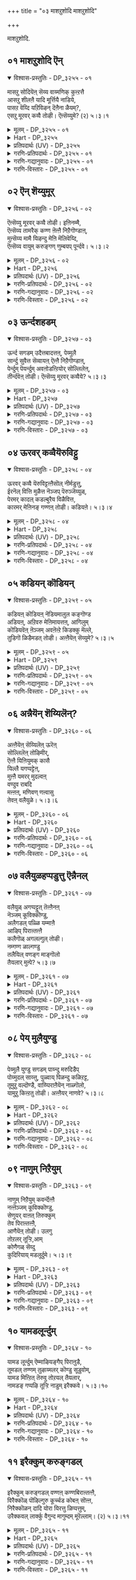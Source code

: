 +++
title = "०३ माशऱुशोदि माशऱुशोदि"

+++

माशऱुशोदि.

## ०१ माशऱुशोदि ऎन्

<details open><summary>विश्वास-प्रस्तुतिः - DP_३२५५ - ०१</summary>

मासऱु सोदियॆऩ् सॆय्य वाय्मणिक् कुऩ्ऱत्तै  
आसऱु शीलऩै यादि मूर्त्तियै नाडिये,  
पासऱ वॆय्दि यऱिविऴन् दॆऩैना ळैयम्?,  
एसऱु मूरवर् कव्वै तोऴी। ऎऩ्सॆय्युमे? (२) ५।३।१
</details>

<details><summary>मूलम् - DP_३२५५ - ०१</summary>

मासऱु सोदियॆऩ् सॆय्य वाय्मणिक् कुऩ्ऱत्तै  
आसऱु शीलऩै यादि मूर्त्तियै नाडिये,  
पासऱ वॆय्दि यऱिविऴन् दॆऩैना ळैयम्?,  
एसऱु मूरवर् कव्वै तोऴी। ऎऩ्सॆय्युमे? (२) ५।३।१
</details>

<details><summary>Hart - DP_३२५५</summary>

She says,  
“O my friend, he is a faultless light, his mouth is red  
and he shines like a beautiful sapphire:  
I love the ancient god with a faultless nature—  
I have lost my mind to him: How long I can suffer like this?  
The village will gossip about my love soon:  
O friend, what can I do?”
</details>

<details><summary>प्रतिपदार्थः (UV) - DP_३२५५</summary>

**मासु अऱु सोदि** = अऴुक्कऱ्ऱ सोदियैयुडैय; **सॆय्य वाय्** = सिवन्द अदरत्तै उडैयवऩुम्; **ऎऩ् मणि** = ऎऩ् माणिक्क; **कुऩ्ऱत्तै** = मलै पोऩ्ऱवऩुम्; **आसु अऱु** = कुऱ्ऱमऱ्ऱ; **शीलऩै** = शीलगुणत्तैयुडैयवऩुम्; **आदि मूर्त्तियै** = मुऴुमुदऱ् कडवुळुमाऩ; **नाडिये** = पॆरुमाऩैत् तेडि अलैन्दु; **पासऱवु ऎय्दि** = मेऩियिऩ् पसुमै निऱम् अऴिन्दु; **अऱिवु इऴन्दु** = अऱिवु इऴन्दु; **ऎऩै नाळैयम्?** = ऎत्तऩै कालम् इरुप्पोम्?; **तोऴी!** = तोऴी!; **एसु अऱुम्** = एसुवदऱ्कॆऩ्ऱे इरुक्कुम्; **ऊरवर्** = ऊरार्; **कव्वै** = पऴिच्चॊल्; **ऎऩ् सॆय्युमे?** = ऎऩ्ऩै ऎऩ्ऩ सॆय्युम्?
</details>

<details><summary>गरणि-प्रतिपदार्थः - DP_३२५५ - ०१</summary>

माशु = कत्तलॆयन्नु\(ऎल्ला बगॆय कल्मषवन्नु\), अऱु = कत्तरिसिहाकुवन्थ, शोदि = तेजस्सिन, ऎन् = नन्न, शॆय्यवाय् = कॆन्दुटिगळ, मणि कुन्ऱत्तै = इन्द्रनीलमणिय \(रत्नद\) बॆट्टदन्थवनन्नु \(बॆट्टवन्नु\), आशु अऱु = कळङ्कविल्लद, शीलनै = शीलवुळ्लववनन्नु, \(परिशुद्दवाद नडतॆयुळ्ळवनन्नु\), आदि मूर्त्तियै = सकलादि स्वरूपियन्नु नाडिये = हुडुकिये, पाशऱवुऎय्दि = व्यथॆगॊण्डु, \(बिळिचिकॊण्डु\), अऱिवु इऴन्दु = अरिवन्नु कळॆदुकॊण्डु, ऎनै = ऎष्टो, नाळैयम् = दिनगळन्नु \(कालवन्नु\) कळॆयुवॆवु. एशु अऱुम् = निन्दॆ माडुववराद, ऊरवर् = ऊरिनवर, कव्वै = दूषणॆयन्नु, तोऴि गॆळती, ऎन्शॆय्युमे = एनु माडुवुदु?
</details>

<details><summary>गरणि-गद्यानुवादः - DP_३२५५ - ०१</summary>

गॆळति, ऎल्ला बगॆय कल्मषवन्नू तॊडॆदु हाकुवन्थ दिव्यतेजस्सिन, कॆन्दुटिगळ, नन्न रत्नद बॆट्टवन्नु, कळङ्कविल्लद शीलवन्तनन्नु, आदिस्वरूपियन्नु \(नानु\) हुडुकुत्तले व्यथॆयिन्द बिळिचिकॊण्डु, अरिवुगॆट्टु निन्दकराद ऊरिनवर दूषणॆय मातन्नु केळुत्ता ऎष्टु काल कळॆयबेकु? एनु माडुवुदु? 
</details>

<details><summary>गरणि-विस्तारः - DP_३२५५ - ०१</summary>

इल्लि आळ्वाररु ’नायकि’यागिद्दारॆ. ई नायकिगॆ तन्न नल्लनन्नु काणबेकॆन्दू, अवनॊडनॆ कलॆतुकॊळ्ळबेकॆन्दू महदाशॆ. अवनिगागि हुडुकुवुदरल्ले कालकळॆयुत्ता कृशवागिद्दाळॆ. अवनिगागि कॊरगिनिन्द अरिवन्नु कॆडिसिकॊण्डिद्दाळॆ. बिळिचिकॊण्डिद्दारॆ. इदर मर्मवन्नु ऊरिन जन अरियरु. अवळिगेनागिदॆ ऎन्दु तिळिदुकॊळ्ळलू अवरु यत्निसरु. इतरनन्नु, अदरल्लू ऎळॆहरॆयद हॆण्णुमक्कळ विषयदल्लि, अवरन्नु हळिदु मातनाडुवुदु अवर \(आ ऊरिन जनद\) स्वभाव. तम्म बायि होदन्तॆ मातनाडुत्त, नायकियन्नु निन्दिसुत्तारॆ. पाप, मॊदले नॊन्दु व्यथॆपडुत्तिरुव नायकिगॆ अवर चुच्चु मातुगळु इन्नष्टु तीक्ष्णवागि, इन्नष्टु दुःखपडिसुत्तवॆ. अवळेनु माडियाळु? हेगॆ तन्न सङ्कटवन्नु कडमॆमाडिकॊळ्ळुवुदु? स्वाभाविकवागि, अवळु तन्न प्रियसखियल्लि अदन्नु तोडिकॊळ्ळुत्ताळॆ. 

नायकि हेळुत्ताळॆ- गॆळति, नानु बहुकालदिन्द अपरिमित तेजस्वरूपियाद, आकर्षक कॆन्दुटिगळ, नन्न रत्नद बॆट्टवन्नु, आदिकारणनन्नु, परिशुद्धवाद शीलवन्तनन्नु हुडुकुत्त हुडुकुत्त, अवनन्नु काणद व्यथॆयिन्द, बिळिचिकॊण्डिद्देनॆ. दूषिसुव स्वभावद ऊरिनवरु माडुव परिहास्यद \(अपहास्यद\) मातुगळन्नु केळुत्ता, हीगॆये ऎष्टु काल कळॆयबेको? एनु माडलि?
</details>

## ०२ ऎन् शॆय्युमूर्

<details open><summary>विश्वास-प्रस्तुतिः - DP_३२५६ - ०२</summary>

ऎऩ्सॆय्यु मूरवर् कव्वै तोऴी। इऩिनम्मै,  
ऎऩ्सॆय्य तामरैक् कण्ण ऩॆऩ्ऩै निऱैगॊण्डाऩ्,  
मुऩ्सॆय्य मामै यिऴन्दु मेऩि मॆलिवॆय्दि,  
ऎऩ्सॆय्य वायुम् करुङ्गण् णुम्बयप् पूर्न्दवे। ५।३।२
</details>

<details><summary>मूलम् - DP_३२५६ - ०२</summary>

ऎऩ्सॆय्यु मूरवर् कव्वै तोऴी। इऩिनम्मै,  
ऎऩ्सॆय्य तामरैक् कण्ण ऩॆऩ्ऩै निऱैगॊण्डाऩ्,  
मुऩ्सॆय्य मामै यिऴन्दु मेऩि मॆलिवॆय्दि,  
ऎऩ्सॆय्य वायुम् करुङ्गण् णुम्बयप् पूर्न्दवे। ५।३।२
</details>

<details><summary>Hart - DP_३२५६</summary>

She says,  
“O friend, what can the gossip of the village do to me?  
I have lost myself to the love of my dear lotus-eyed Kaṇṇan  
and my body has lost its beautiful color, I am weak,  
and my red mouth and dark eyes have become pale:”
</details>

<details><summary>प्रतिपदार्थः (UV) - DP_३२५६</summary>

**सॆय्य तामरै** = सिवन्द तामरै पोऩ्ऱ; **कण्णऩ्** = कण्गळैयुडैय कण्णऩ्; **ऎऩ्ऩै निऱै** = ऎऩ्ऩुडैय अडक्कत्तै; **कॊण्डाऩ्** = कॊळ्ळै कॊण्डाऩ्; **मुऩ् सॆय्य** = मुऩ्बिरुन्द; **मामै इऴन्दु** = मेऩि निऱम् अऴियप्पॆऱ्ऱु; **मेऩि मॆलिवु ऎय्दि** = शरीरमुम् मॆलिन्दु; **ऎऩ् सॆय्य वायुम्** = ऎऩ् सिवन्द अदरमुम्; **करुङ् गण्णुम्** = करुत्त कण्गळुम्; **पयप्पु ऊर्न्दवे** = पसलै निऱम् पडर्न्दऩ; **तोऴी! इऩि नम्मै** = तोऴी! इऩि नम्मै; **ऊरवर् कव्वै** = ऊरारुडैय पऴिच्चॊल्; **ऎऩ् सॆय्युम्?** = ऎऩ्ऩ सॆय्युम्?
</details>

<details><summary>गरणि-प्रतिपदार्थः - DP_३२५६ - ०२</summary>

ऎन् शॆय्युम् = एनु माडुवुदु, ऊरवर् = ऊरिनवर, इअव्वै = हास्य दूषणॆगळु, तोऴी = गॆळति, इनि = इन्नु मेलॆ, नम्मै= नम्म विषयदल्लि, ऎन् = नन्न, शॆय्य = कॆम्पनॆय, तामरै = तावरॆयन्तॆ, कण्णन् = कण्णन्नुळ्ळवनाद नन्न स्वामियु\), ऎन्नै = नन्नन्नु, निऱै= आशापूर्णवागि, कॊण्डान् = स्वाधीनपडिसिकॊण्डिद्दानॆ. मुन् = \(नन्न\) मुञ्चिन शॆय्य = सुन्दरवाद \(कॆम्पाद\)मामै = देहकान्तियु, इऴन्दु = अळिदु होगि, मेनि = देहवु, मॆलिवु ऎय्दि= कृशवागि, ऎन् शॆय्यवायुम् = नन्न कॆन्दुटिगळू, करुकण्णुम् = करियकण्णुगळू, पयप्पु ऊर्न्दवे = हळदियागिवॆ. 
</details>

<details><summary>गरणि-गद्यानुवादः - DP_३२५६ - ०२</summary>

गॆळति, इन्नु मेलॆ नम्म विषयदल्लि ऊरिनवर हास्यदूषणॆगळु एनु माडुवुवु? नन्न कॆन्दावरॆयन्तॆ कण्णुळ्ळ नायकनु नन्नन्नू आशापूर्णवागि स्वाधीनपडिसिकॊण्डिद्दानॆ. नन्न मुञ्चिन सुन्दरवाद कॆम्पनॆय देहकान्ति अळिदुहोगि, देहवु कृशवागि, नन्न चॆन्दुटिगळू करिय कण्णुगळू हळदियागिवॆ. 
</details>

<details><summary>गरणि-विस्तारः - DP_३२५६ - ०२</summary>

ई पाशुरदल्लि नायकियु ऊरवर अपवादद मातुगळिगॆ तानु लक्ष्यकॊडुवुदिल्लवॆन्नुत्ताळॆ. अदक्कॆ कारणवन्नू नायकि स्पष्टपडिसुत्ताळॆ. 

नायकि हेळुत्ताळॆ- गॆळति, इदुवरॆगॆ ऊरवर अपवादवन्नु कुरितु ननगॆ ऒन्दु बगॆय अञ्जिकॆयागित्तु. सुन्दरियू, युवतियू शुद्धळू आद नन्नन्नु कुरितु जन हागॆल्ल हळिदाडबहुदे ऎम्ब कॊरगु नन्न मनस्सिनल्लित्तु. ईगलादरो कॆन्दावरॆय कण्णिन नन्न नायकनु नन्नन्नु आशॆयिन्द परिपूर्णवागि तन्न वशपडिसिकॊण्डिद्दानॆ. नन्न मुञ्चिन देहकान्ति अळियितु. नन्न मैबडवायितु. यावुदन्नु कुरितु ऊरवरु आडिकॊळ्ळुत्तिद्दरॊ आ सौन्दर्यवे नन्न प्रियतमनदागि, अवन पुर्णरक्षणॆयल्लि ईग नानिरुवाग, ननगॆ इन्नार भय? 

भक्तियल्लि इळिय मुळुगि तेलुववरिगॆ यार भयवू इल्ल ऎम्बन्तॆ.
</details>

## ०३ ऊर्न्दशहडम्

<details open><summary>विश्वास-प्रस्तुतिः - DP_३२५७ - ०३</summary>

ऊर्न्द सगडम् उदैत्तबादत्तऩ्, पेय्मुलै  
सार्न्दु सुवैत्त सॆव्वायऩ् ऎऩ्ऩै निऱैगॊण्डाऩ्,  
पेर्न्दुम् पॆयर्न्दुम् अवऩोडऩ्ऱियोर् सॊल्लिलेऩ्,  
तीर्न्दवॆऩ् तोऴी। ऎऩ्सॆय्यु मूरवर् कव्वैये? ५।३।३
</details>

<details><summary>मूलम् - DP_३२५७ - ०३</summary>

ऊर्न्द सगडम् उदैत्तबादत्तऩ्, पेय्मुलै  
सार्न्दु सुवैत्त सॆव्वायऩ् ऎऩ्ऩै निऱैगॊण्डाऩ्,  
पेर्न्दुम् पॆयर्न्दुम् अवऩोडऩ्ऱियोर् सॊल्लिलेऩ्,  
तीर्न्दवॆऩ् तोऴी। ऎऩ्सॆय्यु मूरवर् कव्वैये? ५।३।३
</details>

<details><summary>Hart - DP_३२५७</summary>

She says, “O friend, he kicked Sakatāsuran  
when he came as a cart,  
and he drank the milk of the devil Putana:  
I have lost my chastity to my love for him:  
Wherever I go or wander I talk only of him  
and no other words come from my mouth:  
You are my only dear friend:  
What can the gossip of the village do to me?”
</details>

<details><summary>प्रतिपदार्थः (UV) - DP_३२५७</summary>

**ऊर्न्द सगडम्** = उरुण्डु वन्द सगडत्तै; **उदैत्त** = उदैत्तुप् पॊडियाक्किऩ; **पादत्तऩ्** = तिरुवडिगळैयुडैयवऩुम्; **पेय्मुलै** = पेय् वडिविल् वन्द पूदऩैयिऩ्; **सार्न्दु** = पालै मऩम् पॊरुन्दि; **सुवैत्त** = सुवैत्तवऩुमाऩ; **सॆव् वायऩ्** = सिवन्द अदरत्तैयुडैयवऩ्; **ऎऩ्ऩै निऱै** = ऎऩ्ऩुडैय पॆण्मैयै; **कॊण्डाऩ्** = कॊळ्ळै कॊण्डाऩ्; **तीर्न्द ऎऩ् तोऴी!** = ऎऩ् नऩ्मैयै विरुम्बुम् तोऴिये!; **पेर्न्दुम् पॆयर्न्दुम्** = ऎन्द विदत्तिलुम् नाऩ्; **अवऩोडु अऩ्ऱि** = अवऩ् पेच्चैत् तविर; **ओर् सॊल् इलेऩ्** = वेऱु ऒरु पेच्चु उडैयवळ् अल्ल; **ऊरवर् कव्वैये** = ऊरार् पऴिच्चॊल्; **ऎऩ् सॆय्युम्?** = ऎऩ्ऩै ऎऩ्ऩ सॆय्युम्?
</details>

<details><summary>गरणि-प्रतिपदार्थः - DP_३२५७ - ०३</summary>

ऊर्न्द = नुग्गिबन्द, शहडम् = \(शकटासुरनन्नु\) बण्डियन्नु, उदैत्त = ऒदॆद, पादत्तन् = पादवन्नुळ्ळवनु, पेय् मुलै = राक्षसिय मॊलॆयन्नु, शार्न्दु = आशॆयिन्द = आशॆयिन्द \(तृप्तिकरवागि, बळिसारि\), शुवैत्त = उण्ड, शॆम् वायन् = कॆन्दुटिगळवनु, ऎन्नै = नन्नन्नु, निऱैकॊण्डान् = परिपूर्णवागि स्वाधीनपडिसिकॊण्डिद्दानॆ \(स्वीकरिसिद्दानॆ\), पेर्न्दुम् पॆयर्न्दुम् = हेगादरू माडि \(यावुदादरॊन्दु बगॆयल्लि\), अवनोडु अन्ऱि = अवनॊडनॆ सेरुवुदल्लदॆ, ओर् शॊल् इलेन् = बेरॊन्दु मातन्नु इल्लदवळागिद्देनॆ, तीर्न्द = आप्तळाद \(अनुभववुळ्ळ\), ऎन् तोऴे = नन्न गॆळति, ऎन् शॆय्युम् = एनु माडुवुदु, ऊरवर् = ऊरवर, कव्वैये = अपवादवे आदरू. 
</details>

<details><summary>गरणि-गद्यानुवादः - DP_३२५७ - ०३</summary>

नुग्गिबन्द बण्डियन्नु ऒदॆद पादवन्नुळ्ळवनु, राक्षसिय मॊलॆयन्नु आशॆयिन्द तृप्तिकरवागि उण्ड कॆन्दुटिगळवनु नन्नन्नु परिपूर्णवागि स्वीकरिसिद्दानॆ. यावुदादरॊन्दु बगॆयल्लि अवनॊडनॆ सेरुवुदल्लदॆ बेरॊन्दु मातन्नु इल्लदवळागिद्देनॆ. अनुभववुळ्ळ आप्त गॆळति, ऊरवर अपवादवे आदरू नन्नन्नेनु माडुवुदु? 
</details>

<details><summary>गरणि-विस्तारः - DP_३२५७ - ०३</summary>

इल्लि भगवन्तन अद्भुत सामर्थ्यवन्नु ऎरडु निदर्शनगळिन्द हेळलागुत्तदॆ. 

“ऊर्न्द...........................पादत्तन्” मत्तु “पेय् मुलै.............शॆव्वायन्” – ई ऎरडू भगवन्तन श्रीकृष्णावतारद ऎरडु अद्भुत प्रसङ्गगळु. नन्दगोकुलदल्लि हसुगूसाद कृष्णनु नन्द यशोदॆयरल्लि बॆळॆयुत्ताग नडॆद प्रसङ्गगळिवु. कृष्णनिगॆ इन्नू ऎरडु तिङ्गळु तुम्बिल्ल. आग बन्दळु पूतनि ऎम्ब राक्षसि नन्दगोकुलक्कॆ कंसनिन्द प्रेरितळागि, हुट्टि मक्कळन्नॆल्ला कॊल्लुव उद्देशदिन्द नन्दगोकुलदल्लि अवळु यशोदॆयन्तॆ मारुवेष धरिसिदळु. तायि यशोदॆ इल्लद समयवन्नु हॊञ्चि, मगुवन्नॆत्तिकॊण्डु, अदक्कॆ तन्न विषद हालन्नूडिसिदळु. कृष्णनु आ हालन्ने आदरदिन्द तृप्तियागि कुडिदनु. अदरॊन्दिगॆ पूतनियु प्राणवन्नु हीरिबिट्टनु. 

इदाद कॆलवे दिनगळल्लि शकटासुरनु कंसनिन्द प्रेरितनागि नन्दगोकुलक्कॆ बन्दनु. हसुळॆ कृष्णनु ऒण्टियागि मलगिरुवाग बण्डिय रूपदल्लि अवन मेलॆ नुग्गि कॊल्लुवुदक्कागि बन्दनु. मगुवु तन्नपुट्ट कालुगळन्नु झाडिसि आडुव हागॆये, तन्न मेलॆ नुग्गि बरुव बण्डियन्नु कृष्णनु कालिनिन्द ऒदॆद कूडले, अदु पुडिपुडियायितु. शकट संहारवायितु. 

“पेर्न्दुम् पॆयर्न्दुम्” – ऎम्बुदॊन्दु भाषॆय कट्टुपाडु. ऎरडु पदगळू नाना क्रियिगळन्नु सूचिसुवुवु- मुन्नुग्गि, अलॆदाडि, तिरुगाडि, तलॆकॆळगू माडि, कदलि, निन्तु, आडि, कुणिदाडि इत्यादि क्रियॆगळु. आद्दरिन्द अवॆरडक्कॆ “हेगादरू माडि, याव रीतियल्लादरू” ऎम्ब अर्थवन्नु कॊडलागिदॆ. 

नायकि हेळुत्ताळॆ- अनुभवस्थळाद आप्तगॆळति, सर्वसमर्थनाद भगवन्तने नन्नन्नु आदरदिन्द स्वीकरिसिद्दानॆ. अवने ननगॆ ऒलिदिरुवाग, इन्नु ऊरवरु नन्नन्नु कुरितु एनन्दरेनन्तॆ\! नन्न प्रियतमनाद भगवन्तनन्नु याव रीतियल्लादरू कूडिकॊळ्ळुवुदॊन्दे ननगॆ बेकादद्दु. बेरॆ यावॊन्दु मातू बेड. 

प्रपञ्च कडॆगॆ मनस्सन्नु हरिसुत्ता होदरॆ, भगवन्तनिन्द नावु दूरवादन्तॆये, भगवन्तनल्लि नॆट्टमनस्सिद्दरॆ, प्रपञ्चद गॊडवॆ नमगेकॆ? नम्मन्नु कुरितु अवरु एनेनु आडिकॊण्डरू अदु नमगॆ दूरवे\!
</details>

## ०४ ऊरवर् कव्वैयॆरुविट्टु

<details open><summary>विश्वास-प्रस्तुतिः - DP_३२५८ - ०४</summary>

ऊरवर् कव्वै यॆरुविट्टऩ्ऩैसॊल् नीर्मडुत्तु,  
ईरनॆल् वित्ति मुळैत्त नॆञ्जप् पॆरुञ्जॆय्युळ्,  
पेरमर् कादल् कडल्बुरैय विळैवित्त,  
कारमर् मेऩिनङ् गण्णऩ् तोऴी। कडियऩे। ५।३।४
</details>

<details><summary>मूलम् - DP_३२५८ - ०४</summary>

ऊरवर् कव्वै यॆरुविट्टऩ्ऩैसॊल् नीर्मडुत्तु,  
ईरनॆल् वित्ति मुळैत्त नॆञ्जप् पॆरुञ्जॆय्युळ्,  
पेरमर् कादल् कडल्बुरैय विळैवित्त,  
कारमर् मेऩिनङ् गण्णऩ् तोऴी। कडियऩे। ५।३।४
</details>

<details><summary>Hart - DP_३२५८</summary>

She says, “O friend,  
the village gossip is like food for the plant of my love,  
and mother’s words are like water poured on it to make it thrive:  
The abundant love that our cruel cloud-colored Kaṇṇan  
placed in my heart has grown as large as the sea:”
</details>

<details><summary>प्रतिपदार्थः (UV) - DP_३२५८</summary>

**तोऴी!** = तोऴिये!; **ऊरवर् कव्वै** = ऊरार् पऴिच्चॊल्लैये; **ऎरु इट्टु** = ऎरुवाग इट्टु; **अऩ्ऩै सॊल्** = अऩ्ऩैयिऩ् आदरवैये; **नीर् मडुत्तु** = नीरागप् पाय्च्चि; **ईर नॆल् वित्ति** = आसै ऎऩ्ऩुम् नॆल् विदैत्तु; **मुळैत्त** = मुळैत्त; **नॆञ्ज** = नॆञ्जागिऱ; **पॆरुञ्जॆय्युळ्** = पॆरिय वयलिले; **पेर् अमर्** = पॆरुत्त ऊर् पूसलैयुडैय; **कादल्** = विळैविप्पदाऩ कादलागिऱ पयिरै; **कडल् पुरैय** = कडल् पोल् अबरिमिदमाग; **विळैवित्त** = विळैवित्त; **कार् अमर् मेऩि** = कार्मेग निऱमुडैय; **नम् कण्णऩ्** = नम्मुडैय कण्णऩ्; **कडियऩे?** = कॆट्टवऩ् आगिविट्टाऩा?
</details>

<details><summary>गरणि-प्रतिपदार्थः - DP_३२५८ - ०४</summary>

ऊरवर् = ऊरवर कव्वै = अपवादवॆम्ब, ऎरु इट्टु = गॊब्बरवन्नु\(ऎरुवन्नु\) इट्टु, अन्नै शॊल् = तायिय मातॆम्ब \(हितवचनवॆम्ब\) नीर् = नीरन्नु, पडुत्तु = हायिसि, ईरम् = भक्ति ऎम्ब \(ज्ञानवॆम्ब\) नॆल् = बत्तवन्नु, वित्ति = बित्ति, मुळैत्त = मॊळॆयिसिद, नॆञ्जम् = मनस्सॆम्ब, पॆरुशियुळ् = विस्तारवाद \(दॊड्ड\) गद्दॆय बयलल्लि, पेर् अमर् = बलवागि बेरुबिट्ट, कादल् = प्रेम \(भक्ति\) ऎम्ब पयिरन्नु, कडल् पुरैय = कडलिनन्तॆ \(एकाकारवागि\), विळैवित्त = बॆळॆसिद, कार् अमर् मेनि = कार्मुगिलन्नु होलुव देहकान्तियन्नुळ्ळ, नम् कण्णन् = नम्म अत्याकर्षकनु \(नम्म कण्णनॆम्ब रैतनु\), तोऴी = गॆळति, कडियने = कठिणने? 
</details>

<details><summary>गरणि-गद्यानुवादः - DP_३२५८ - ०४</summary>

ऊरवर अपवादवॆम्ब ऎरुवन्निट्टु, ताय हितवचनवॆम्ब नीरन्नु हरिसि, प्रेम\(ज्ञान\)वॆम्ब \(ऒद्दॆय\) बत्तवन्नु बित्ति, मॆळॆयिसिद मनस्सॆम्ब विस्तारवाद गद्दॆ बयलल्लि बलवागि बेरुबिट्टु, प्रेम \(भक्ति\) ऎम्ब पयिरन्नु कडलिनन्तॆ एकाकारवागि बॆळॆयिसिद कार्मुगिलन्नु होलुव देहकान्तियन्नुळ्ल नम्म अत्याकर्षकनु \(नम्म कण्णनॆम्ब रैतनु\), गॆळति, कठिणने? 
</details>

<details><summary>गरणि-विस्तारः - DP_३२५८ - ०४</summary>

भगवन्तन सौलभ्यादि \(ऎन्दरॆ, सौलभ्य, कारुण्य, मार्दव्य\) गुणगळन्नु इल्लि उदाहरिसलागिदॆ. 

ई विषयवन्नु सॊगसाद रूपकद मूलक विवरिसलागिदॆ. 

गद्दॆयन्नु हदमाडि बत्तवन्नु बॆळॆयुव सेद्यगारनिगू, मनस्सन्नु हदक्कॆ तन्दु ज्ञानभक्तिगळन्नु दृढगॊळिसुव भगवन्तनिगू सेरिद्दु आ सुन्दर रूपक. 

विस्तारवाद गद्दॆय बयलन्नु बेसायगारनु मॊदलु हरिसुत्तानॆ, हदमाडुत्तानॆ. ऒद्दॆ माडिद बत्तवन्नु \(बीजवन्नु\) बरुत्तानॆ. अदु मॊळॆतु, बेरूरि, सॊम्पाद पयिरागि बॆळॆदु निल्लुत्तदॆ. हागॆये, मनुष्यन मनस्सिगॆ ऊरवरापवादवॆम्ब गॊब्बरवन्नु तुम्बिसि, तायिय ऎडॆबिडद हितवचनवॆम्ब नीरन्नु समृद्धियागि हरिसि, मनस्सन्नु हदगॊळिसि, अदरल्लि ’ज्ञान’वॆम्ब बीजवन्नु बित्ति मॊळॆयिसि, अल्लि अदु बेरूरि निल्लुवन्तॆयू सॊम्पागि बॆळॆयुवन्तॆयू माडुववनु भगवन्त. 

नायकि हेळुत्ताळॆ- गॆळति, नन्न प्रियतमनु नन्नल्लि कृपॆमाडिद्दानॆ. नन्न मनस्सन्नु ऎल्ला रीतियल्लू हदगॊळिसि, तन्नन्नु कुरित ज्ञानवु अल्लि अङ्कुरिसुवन्तॆयू, अदु अल्लि बेरुबिट्टु दृढवागि निल्लुवन्तॆयू, पुष्कळवागि बॆळॆयुवन्तॆयू माडिद्दानॆ. अवनल्लि ननगॆ प्रेमवु दृढवागि अविच्छिन्नवागि सॊम्पागि बॆळॆदु निल्लुवन्तॆ माडिद्दानॆ. कार्मुगिलिनन्तॆ अत्याकर्षकवाद देहकान्तियुळ्ळ अवनन्नु कठिणनॆन्नुवॆया? ऎन्दिगू अल्ल. 

नम्म मनस्सु संसारदल्लिये बिद्दु तॊळलतक्कद्दु. अन्थ नम्मन्नु कनिकरिसि, अदन्नु हदगॊळिसि, तन्न बगॆगॆ ज्ञानवन्नु बित्ति, मॊळॆयिसि, अल्लि दृढवागि बॆळॆयुवन्तॆ माडुववने भगवन्त. अवन कृपॆय हॊरतु नमगॆ अवनत्त ज्ञानभक्तिगळिगॆ ऎडॆयिल्लवे इल्ल. ऎन्थ कारुणिकस्वामि\!
</details>

## ०५ कडियन् कॊडियन्

<details open><summary>विश्वास-प्रस्तुतिः - DP_३२५९ - ०५</summary>

कडियऩ् कॊडियऩ् नॆडियमालुल कङ्गॊण्ड  
अडियऩ्, अऱिवरु मेऩिमायत्तऩ्, आगिलुम्  
कॊडियवॆऩ् ऩॆञ्जम् अवऩॆऩ्ऱे किडक्कु मॆल्ले,  
तुडिगॊ ळिडैमडत् तोऴी। अऩ्ऩैयॆऩ् सॆय्युमे? ५।३।५
</details>

<details><summary>मूलम् - DP_३२५९ - ०५</summary>

कडियऩ् कॊडियऩ् नॆडियमालुल कङ्गॊण्ड  
अडियऩ्, अऱिवरु मेऩिमायत्तऩ्, आगिलुम्  
कॊडियवॆऩ् ऩॆञ्जम् अवऩॆऩ्ऱे किडक्कु मॆल्ले,  
तुडिगॊ ळिडैमडत् तोऴी। अऩ्ऩैयॆऩ् सॆय्युमे? ५।३।५
</details>

<details><summary>Hart - DP_३२५९</summary>

She says, “O friend, he is the tall Nedumāl, Māyan,  
who measured the world with his feet:  
Even though he is unkind and cruel and hard to know  
my useless heart thinks only of him: Alas!  
O beautiful friend with a waist as thin as a tuṭi drum,  
what do you think our mother will do  
if she knows about my love?”
</details>

<details><summary>प्रतिपदार्थः (UV) - DP_३२५९</summary>

**कडियऩ्** = कडुमैयैयुडैयवऩ्; **कॊडियऩ्** = कॊडियवऩ्; **नॆडिय माल्** = पॆरिय मेऩ्मैयैयुडैयवऩ्; **उलगम् कॊण्ड** = उलगम् अळन्दु कॊण्ड; **अडियऩ्** = तिरुवडि उडैयवऩ्; **अऱिवु** = नल्लवऩो तीयवऩो ऎऩ्ऱु; **अरु** = अऱिय इयलाद; **मेऩि** = तऩ् तिरुमेऩि अऴगाले; **मायत्तऩ्** = मयक्कक् कूडियवऩ्; **आगिलुम्** = ऎप्पडि इरुन्दालुम्; **कॊडिय ऎऩ् नॆञ्जम्** = कॊडिय ऎऩ् मऩम्; **अवऩ् ऎऩ्ऱे** = अप्पॆरुमाऩे तञ्जमॆऩ्ऱु; **किडक्कुम्** = किडक्किऱदु; **तुडि कॊळ् इडै** = उडुक्कै पोऩ्ऱ इडैयैयुम्; **मडत् तोऴी!** = मडप्पत्तैयुम् उडैय तोऴिये!; **ऎल्ले! अऩ्ऩै** = ऎऩ् ताय्; **ऎऩ् सॆय्युमे?** = ऎऩ्ऩ सॆय्यक्कूडुम्?
</details>

<details><summary>गरणि-प्रतिपदार्थः - DP_३२५९ - ०५</summary>

कडियन् = करुणिसु, कॊडियन् = क्रूरि \(कॆट्टवनु\), नॆडियमाल् = सर्वेश्वरनु, उलहम् कॊण्ड अडियन् = लोकगळन्नु स्वाधीनपडिसिकॊण्डतिरुवडिगळुळ्ळवनु, अऱिवु अरु = तिळिवळिकॆगॆ असाध्यवाद \(ऎटुकद\), मेनि मायत्तन् = सम्मोहगॊळिसुवन्थ रूपवुळ्ळवनु, आहिलुम् = आदाग्यू, कॊडिय = कॆट्ट, ऎन् नॆञ्जम् = नन्न मनस्सु. अवन् ऎन्ऱे = अवनु, अवनु ऎन्तले, किडाक्कूम् = \(अवनल्ले\) नॆलसिदॆ, ऎल्ले = एनाश्चर्य\! \(ऎल ऎला\!\) तुडिकॊळ् = सूक्ष्मवाद \(बलुसण्ण्\), इडै = नडुवन्नुळ्ळ, मडम् = मृदुस्वभावद, तोऴी = गॆळति, अन्नै = तायि, ऎन् शॆय्युमे = एनु माडुत्ताळॆ. 
</details>

<details><summary>गरणि-गद्यानुवादः - DP_३२५९ - ०५</summary>

सर्वेश्वरनु कठिणनु, क्रूरि लोकगळन्नॆल्ला वशपडिसिकॊण्ड तिरुवडिगळुळ्ळवनु, तिळिवळिकॆगॆ अरिदाद सम्मोहगॊळिसुव रूपवुळ्ळवनु. आदरू, नन्न कॆट्ट मनस्सु अवनल्ले दृढवागि नॆलसिदॆयल्ल\! एनाश्चर्य\! ऎलऎला\!\) बलु सण्ण नडुविनवळे, मृदुस्वभावदवळे, गॆळति \(नन्न\) तायि एनु माडुत्ताळॆ? 
</details>

<details><summary>गरणि-विस्तारः - DP_३२५९ - ०५</summary>

एतक्कागि नायकिगॆ भगवन्तनल्लि व्यामोह? ई विषयवन्नु इल्लि सूचिसलागिदॆ.

“कडियन्” – भगवन्तनन्नु ’कठिण’ ऎन्नुवुदेकॆ? निजवागि अवनु कठिणने? अल्ल. तन्न भक्तनन्नु परीक्षिसलु, अवनिगॆ कनिकरविल्लवॆम्बन्तॆ अवनु तोरिकॊण्डरू, अवनु दयामयने. 

“कॊडियन्” – अवननु ’क्रूरि’, ’कॆट्टवनु’, ’निष्करुणि’ ऎन्निसिकॊळ्ळुवष्टु कठिणवागि नडॆदुकॊळ्ळुत्तानॆ. आदरॆ, निजवागि अवन भक्तनल्लि अपार आदरविरुत्तदॆ. 

“उलहम् कॊण्ड अडियन्” – भगवन्तन मेलण ऎरडुगुणगळिगॆ निदर्शनवॆम्बन्तॆ स्वामियु नडॆदुकॊण्डद्दु बलिचक्रवर्तिय बळियल्लि. यागगळिन्दले मूरुलोकगळिगू तानु अधिपतियागुवुदागि बगॆदु, बलिचक्रवर्तियु तॊम्बत्तॊम्भत्तु यागगळन्नु मुगिसिदनु. नूरनॆय यागवन्नु मॊदलु माडिदनु. अदन्नु साङ्गगॊळिसिद कूडले देवेन्द्रनु तन्न पदवियन्नु अवनिगॆ बिट्तुकॊडबेकागित्तु. भगवन्तनु देवेन्द्रनन्नु अवन स्थानदल्लि उळिसिकॊडुवुदक्कागि, अपरिमितसुन्दरनू, कुब्जब्रह्मचारियू आगि वेषधरिसि, बलिय याग शालॆगॆ बन्दनु. तनगॆ मूरुहॆज्जॆयष्टु नॆलबेकॆन्दु याचिसिदनु. बलियिन्द अदन्नु धारॆ ऎरॆसिकॊण्डनु. कूडले, त्रिविक्रमनागि बॆळॆदु, तन्न ऒन्दु हॆज्जॆयन्नु विस्तरिसि, भूमण्डलवन्नॆल्ला आवरिसि, अदन्नु अळॆदुकॊण्डुबिट्टनु. मत्तॊन्दु हॆज्जॆयन्नु विस्तरिसि, मेलण ऎल्ला लोकगळन्नू आवरिसि, अळॆदुकॊण्डनु. ’मूरनॆय हॆज्जॆगॆ नॆलवन्नु तोरिसु’ ऎन्दु गद्दरिसि केळिदनु. बलियु आग नम्रनागि तन्न तलॆ\(नॆत्ति\)यन्नु तोरिसिदनु. भगवन्तनु तन्न मुरनॆय हॆज्जॆयन्नु अवन नॆत्तिय मेलिट्टु, अवनन्नु परिपूर्णवागि अनुग्रहिसिदनु. 

“अऱिवरु मेनिमायत्तन्” – भगवन्तनु तिळिवळिकॆगॆ अरिदादवनु. अवन विलक्षण रूपसौन्दर्यवू हागॆये – अप्रतिमवागि, आश्चर्यकरवागि, आकर्षकवागि, मायकारकवागि \(सम्मोहनकारियागि\) इरतक्कद्दु. 

नायकि हेळुत्ताळॆ- सुन्दरि, मृदुस्वभावदवळे, गॆळति, नन्न प्रियतम सर्वेश्वरने. अवनु कठिणनागि, क्रूरियागि, कॆट्टवनागि कण्डुबन्दरू, निजवागियू, अवनु कारुण्यमूरुति. अवन दिव्यरूपवन्नुतिळिवळिकॆयिन्द कण्डुकॊळ्ळलु आगुवुदिल्ल. आदरू, नन्न मनस्सु अवनल्लि नॆट्टुहोगिदॆ. एनाश्चर्यवो काणॆ. हीगिरुवाग, नन्न तायिय मातुगळु नन्नन्नेनु माडबल्लवु?
</details>

## ०६ अन्नैयॆन् शॆय्यिलॆन्?

<details open><summary>विश्वास-प्रस्तुतिः - DP_३२६० - ०६</summary>

अऩ्ऩैयॆऩ् सॆय्यिलॆऩ् ऊरॆऩ्  
सॊल्लिलॆऩ् तोऴिमीर्,  
ऎऩ्ऩै यिऩियुमक् कासै  
यिल्लै यगप्पट्टेऩ्,  
मुऩ्ऩै यमरर् मुदल्वऩ्  
वण्दुव राबदि  
मऩ्ऩऩ्, मणिवण् णऩ्वासु  
तेवऩ् वलैयुळे। ५।३।६
</details>

<details><summary>मूलम् - DP_३२६० - ०६</summary>

अऩ्ऩैयॆऩ् सॆय्यिलॆऩ् ऊरॆऩ्  
सॊल्लिलॆऩ् तोऴिमीर्,  
ऎऩ्ऩै यिऩियुमक् कासै  
यिल्लै यगप्पट्टेऩ्,  
मुऩ्ऩै यमरर् मुदल्वऩ्  
वण्दुव राबदि  
मऩ्ऩऩ्, मणिवण् णऩ्वासु  
तेवऩ् वलैयुळे। ५।३।६
</details>

<details><summary>Hart - DP_३२६०</summary>

She says,  
“O friends, what if mother does what she wants?  
And what if the village gossips as it wants?  
Why should it bother me?  
I am caught in the love net of the sapphire-colored Vasudevan,  
the king of rich Dwarapuri, the ancient god of gods:”
</details>

<details><summary>प्रतिपदार्थः (UV) - DP_३२६०</summary>

**तोऴिमीर्** = तोऴिमार्गळे!; **मुऩ्ऩै** = मुऴु मुदल् कडवुळाऩ अवऩ्; **अमरर् मुदल्वऩ्** = नित्यसूरिगळिऩ् तलैवऩ्; **वण् तुवराबदि** = अऴगिय तुवारगैक्कु; **मऩ्ऩऩ्** = अरसऩ्; **मणिवण्णऩ्** = नीलमणि पोऩ्ऱ वडिवुडैयवऩ्; **वासुदेवऩ्** = वसुदेवरिऩ् पुत्रऩाऩ कण्णऩिऩ्; **वलैयुळे** = वलैयिऩुळ्ळे; **अगप्पट्टेऩ्** = सिक्किक् कॊण्डेऩ्; **इऩि ऎऩ्ऩै** = इऩि ऎऩ्ऩै मीट्क निऩैक्कुम्; **उमक्कु** = नीङ्गळ्; **आसै इल्लै** = अन्द आसैयै विट्टुविडुङ्गळ्; **अऩ्ऩै ऎऩ्** = ऎऩ् तायार्; **सॆय्यिल् ऎऩ्?** = ऎऩ्ऩ सॆय्दाल् ऎऩ्ऩ?; **ऊर् ऎऩ्** = ऊरार्; **सॊल्लिल् ऎऩ्?** = पऴि सॊल् ताऩ् ऎऩ्ऩै ऎऩ्ऩ सॆय्युम्?
</details>

<details><summary>गरणि-प्रतिपदार्थः - DP_३२६० - ०६</summary>

अन्नै = \(नन्न\) तायि, ऎन् शॆय्यिल् ऎन् = एनु माडिदरॆ एनु? ऊर् = ऊरु, ऎन् शॊल्लिल् ऎन् = एनु हेळिदरॆ एनु? तोख಼्एमीर् = गॆळतियरे, ऎन्नै = नन्न विषयदल्लि, इनि = इन्नु, उमक्कु = निमगॆ, आशैइल्लै = आशॆयिल्ल \(आसॆ इरबारदु\), अहप्पट्टेन् = सिक्किबिद्दिद्देनॆ, मुन्नै अमरर् मुदल् वन् = शाश्वतराद नित्यसूरिगळ ऒडॆयनु, वण् = सुन्दरवाद, तुवरापदि= द्वारकापुरिय, मन्नन् = ऒडॆयनु, मणिवण्णन् = नीलमणिवण्णनू, आद वाशुदेवन् = वासुदेवन, वलैयुळे = बलॆयल्लिये.
</details>

<details><summary>गरणि-गद्यानुवादः - DP_३२६० - ०६</summary>

गॆळतियरे, शाश्वतवाद नित्यसूरिगळ ऒडॆयनू, सुन्दरवाद द्वारकापुरिय ऒडॆयनू, नीलमणिवण्णनू, आद, वासुदेवन बलॆयल्लि नानु सिक्किबिद्दिद्देनॆ. इन्नु नन्न तायि एनु माडिदरेनु? नीवू नन्न आशॆयन्नु बिडि \(निमगू नन्नआशॆ बेड\) 
</details>

<details><summary>गरणि-विस्तारः - DP_३२६० - ०६</summary>

इल्लि, भगवन्तन परिपूर्ण रक्षणॆगॆ – कृपापोषणॆगॆ – ऒळगाद बळिक, तनगॆ तन्न तायिय मत्तु ऊरवर गॊडवॆगॆ स्वल्पवू अवकाशविल्ल ऎन्नुत्ताळॆ नायकि.

तायि जन्मवित्तवळु. गॆळतियरु आप्तरु. ऒडनाडिगळु. हुट्टिदागिनिन्दलू इवरु कष्टसुखक्कॆ ऒदगिबन्दवरु. आद्दरिन्द इवरॆल्लरू आत्मीयरु. ऊरवरु हॊरगिनजन. इतरर जीवनद रीतियन्नु कुरितु टीकिसि, विमर्शिसतक्कवरु. कॆलवरु सहजरीतियल्लि. कॆलवरु कनिकरगॊण्डु, कॆलवरु ईर्षासूयॆगळ उद्वेगदिन्द, कॆलवर कडुशत्रुगळ रीतियल्लि, हीगॆ ऊरवरॆल्लरू कूडिदरॆ अदॊन्दु हिताहित मिश्रण. ऒन्दु विषयदल्लि मात्र ऎल्लरू ऒट्टुगूडुत्तारॆ. याव हॆण्णादरू प्रापञ्चिक मार्गदिन्द ऎळ्ळष्टु जारिदरू सह, अदन्नु केवलवागि लक्षिसि, अदन्नु बॆट्टदष्टु माडि, हळिदु, हास्यमाडि, अपवादवन्नु हरडि, अपमानक्कॆ ईडु माडुत्तारॆ. 

पाशुरद नायकिय मनस्सेनु, नडतॆयॆन्थाद्दु ऎन्दु अवरु \(ऊरवरु\) स्वलवू गमनिसि तिळियुवुदिल्ल. तम्मन्तॆ अवळिल्लवल्ल\! अष्टे साकु. अवळदु तप्पुदारि ऎन्दु निर्धारक्कॆ बरुत्तारॆ. अवरिगॆ अवळु अविवेकि, हुच्चुहॆण्णु, दारितप्पिदवळु, आगुत्ताळॆ. अवरु अवळन्नु हळियुत्तारॆ. निन्दिसुत्तारॆ. दूषिसुत्तारॆ. छीमारि माडुत्तारॆ. साध्यवादष्टू मानसिक हिंसॆ कॊडुत्तारॆ. 

तन्न विचित्रवाद विलक्षणवाद नडतॆगॆ कारणवेनॆन्दु नायकि तन्न आप्तसखियल्लि हेळुत्ताळॆ.

नायकि हेळुत्ताळॆ- गॆळतियरे, नन्न प्रियतमनु सर्वव्यापियाद वासुदेवने\! नन्न उज्जीवनक्कागि अवने आशॆयिन्द ऒड्डिदबलॆयल्लि नानु सिक्किबिद्दिद्देनॆ. ईग, ऎल्ल रीतियल्लू नानु अवन अधीन. आद्दरिन्द, नन्न तायि एनु माडिदरेनु? ऊरवरु एनन्दरेनु? इन्नु मेलॆ नन्न आशॆयन्नु नीवू सह बिडि.
</details>

## ०७ वलैयुळहप्पडुत्तु ऎन्नैनल्

<details open><summary>विश्वास-प्रस्तुतिः - DP_३२६१ - ०७</summary>

वलैयुळ् अगप्पट्टुत् तॆऩ्ऩैनऩ्  
नॆञ्जम् कूविक्कॊण्डु,  
अलैगडल् पळ्ळि यम्माऩै  
आऴिप् पिराऩ्तऩ्ऩै  
कलैगॊळ् अगलल्गुल् तोऴी।  
नम्गण्ग ळाल्गण्डु  
तलैयिल् वणङ्ग माङ्गॊलो  
तैयलार् मुऩ्पे? ५।३।७
</details>

<details><summary>मूलम् - DP_३२६१ - ०७</summary>

वलैयुळ् अगप्पट्टुत् तॆऩ्ऩैनऩ्  
नॆञ्जम् कूविक्कॊण्डु,  
अलैगडल् पळ्ळि यम्माऩै  
आऴिप् पिराऩ्तऩ्ऩै  
कलैगॊळ् अगलल्गुल् तोऴी।  
नम्गण्ग ळाल्गण्डु  
तलैयिल् वणङ्ग माङ्गॊलो  
तैयलार् मुऩ्पे? ५।३।७
</details>

<details><summary>Hart - DP_३२६१</summary>

She says, “O beautiful friend with wide hips,  
my good heart is caught in the love net of the lord  
who carries a discus in his hands  
and rests on the ocean with rolling waves:  
I want to see him and bow bending my head at his feet:  
If I could worship him like that I would not worry  
even if I did so in front of my lovely friends:”
</details>

<details><summary>प्रतिपदार्थः (UV) - DP_३२६१</summary>

**कलै कॊळ्** = उडै अऴगैयुडैयवळुम्; **अगल् अल्गुल्** = अगऩ्ऱ इडैयुडैयवळुमाऩ; **तोऴी!** = तोऴिये!; **ऎऩ्ऩै** = ऎऩ्ऩैत् तऩ्; **वलैयुळ्** = वलैयुळ्; **अगप्पडुत्तु** = सिक्कवैत्तु; **नल् नॆञ्जम्** = ऎऩ्ऩुडैय नल्ल मऩदैयुम्; **कूविक्कॊण्डु** = कूवि अऴैत्तुक्कॊण्डु; **अलै कडल्** = अलैगळैयुडैय कडलिले; **पळ्ळि अम्माऩै** = पळ्ळि कॊळ्ळुम् पॆरुमाऩै; **आऴिप् पिराऩ् तऩ्ऩै** = आऴिप् पिराऩै; **नम् कण्गळाल् कण्डु** = नम् कण्गळाल् पार्त्तु; **तैयलार् मुऩ्बे** = पऴिच्चॊल्लुम् ताय्मार् मुऩ्बे; **तलैयिल्** = तलैयाले; **वणङ्गवुम्** = वणङ्गवुम्; **आम् कॊलो?** = कूडुमो?
</details>

<details><summary>गरणि-प्रतिपदार्थः - DP_३२६१ - ०७</summary>

वलैयुळ् = बलॆयल्लि, अहप्पडुत्तु = सिक्किसि, ऎन्नै = नन्नन्नु \(नन्न\), नल् नॆञ्जम् = ऒळ्ळॆय मनस्सन्नु, कूविक्कॊण्डु = कूगि करॆदुकॊण्डु, अलैकडल् पळ्ळि अम्मानै= अलॆगळु तुम्बिदकडलल्लि पवडिसिरुव स्वामियन्नु, आऴि प्पिरान् तन्नै = चक्रायुधद स्वामियन्नु, कलैकॊळ् = आभरणदिन्द अलङ्कृतवाद, अहल् = विस्तारवाद \(अगलवाद\), अल् हुल् = नितम्बगळुळ्ळ, तोऴि = गॆळति, नम् कण् हळाल् कण्डु = नम्म कण्णुगळिन्दले नोडि, तलैयिल् वणङ्गवुम् = तलॆयिन्द नमस्करिसुवन्तॆ, आम् कॊलो = आगुवुदो काणॆ, तैयलार् मुन्बे = हॆङ्गसर मुन्दॆये. 
</details>

<details><summary>गरणि-गद्यानुवादः - DP_३२६१ - ०७</summary>

नन्नन्नु बलॆयल्लि सिक्किसिकॊण्डु, नन्न ऒळ्ळॆय मनस्सन्नु कूगि करॆदुकॊण्डु, अलॆगळु तुम्बिद कडलल्लि पवडिसिरुव स्वामियन्नु, चक्रायुधद स्वामियन्नु, आभरणदिन्द अलङ्कृतवाद अगलवाद नितम्बगळुळ्ळ गॆळति, नम्म कण्णुगळिन्दले नोडुवन्तॆयू, तलॆबागि नमस्करिसुवन्तॆयू, हॆङ्गसर मुन्दॆये आगुवुदो काणॆ. 
</details>

<details><summary>गरणि-विस्तारः - DP_३२६१ - ०७</summary>

ऊर हॆङ्गसरु तन्नन्नु कुरितु आडिकॊळ्ळुव मातुगळिगॆ तानु तक्क उत्तर कॊडुवन्तागबेकु. तन्न स्वामियु ऎल्लरू नोडुत्तिरुवन्तॆ, ऎल्लर ऎदुरल्ले अल्लिगॆ बरबेकु. तानु अवन तिरुवडिगळिगॆ तलॆबागि ऎरगुवुदन्नु ऎल्लरू नोडुवन्तागबेकु. अदे अवर निन्दनॆय मातुगळिगॆ उत्तरवागबेकु. नायकिय हॆब्बयकॆ इदु. 

नायकि हेळुत्ताळॆ- नडुविनल्लि डाबन्नु अलङ्करिसिकॊण्ड सुन्दर गॆळति, नन्नन्नु तन्न वशमाडिकॊण्डु, नन्न शुद्धवाद मनस्सन्नु तन्न बळियल्लिरिसिकॊण्डिरुव आ पाल्गडलशायियू चक्रायुधधारियू आद नन्न प्रियतमनु, नम्मॆल्लर कण्नमुन्दॆये, आ हॆङ्गसर मुन्दॆये, नन्न शिरसाष्टाङ्ग नमस्कारगळन्नु स्वीकरिसुवन्तॆ ऎन्दु आगुवुदो काणॆनल्ल.
</details>

## ०८ पेय् मुलैयुण्डु

<details open><summary>विश्वास-प्रस्तुतिः - DP_३२६२ - ०८</summary>

पेय्मुलै युण्डु सगडम् पाय्न्दु मरुदिडैप्  
पोय्मुदल् साय्त्तु, पुळ्वाय् पिळन्दु कळिऱट्ट,  
तूमुऱु वल्दॊण्डै, वाय्प्पिराऩैयॆन् नाळ्गॊलो,  
यामुऱु किऩ्ऱतु तोऴी। अऩ्ऩैयर् नाणवे? ५।३।८
</details>

<details><summary>मूलम् - DP_३२६२ - ०८</summary>

पेय्मुलै युण्डु सगडम् पाय्न्दु मरुदिडैप्  
पोय्मुदल् साय्त्तु, पुळ्वाय् पिळन्दु कळिऱट्ट,  
तूमुऱु वल्दॊण्डै, वाय्प्पिराऩैयॆन् नाळ्गॊलो,  
यामुऱु किऩ्ऱतु तोऴी। अऩ्ऩैयर् नाणवे? ५।३।८
</details>

<details><summary>Hart - DP_३२६२</summary>

She says, “O friend,  
our dear lord drank milk from the breasts of the devil Putana  
and he killed the elephant Kuvalayabeedam:  
When Sakatasuran came as a cart our god kicked it and destroyed him,  
and when an Asuran came as a bird our god split open his beak,  
He smiles beautifully with his red mouth that is like a thondai fruit:  
O friend, when will we join him and make our mother ashamed?”
</details>

<details><summary>प्रतिपदार्थः (UV) - DP_३२६२</summary>

**तोऴी!** = तोऴिये!; **पेय् मुलै उण्डु** = पूदऩैयिऩ् पालै उण्डु; **सगडम् पाय्न्दु** = सगडत्तै मुऱित्तु; **मरुदु इडै** = मरुदमरङ्गळिडैये; **पोय्** = तवऴ्न्दु सॆऩ्ऱु; **मुदल् साय्त्तु** = वेरोडे तळ्ळि; **पुळ् वाय्** = पगासुरऩिऩ् वायै; **पिळन्दु** = पिळन्दु; **कळिऱु अट्ट** = कुवलयाबीड याऩैयैक् कॊऩ्ऱु; **तू मुऱुवल्** = तूय पुऩ्मुऱुवलैयुम्; **तॊण्डै** = तॊण्डैप्पऴम् पोल्; **वाय्** = सिवन्द अदरत्तैयुम् उडैय; **पिराऩै** = ऎम्बॆरुमाऩै; **अऩ्ऩैयर् नाणवे** = ताय्मार् तलै कुऩिय; **याम् उऱुगिऩ्ऱदु** = नाम् किट्टुवदु; **ऎन् नाळ्गॊलो?** = ऎऩ्ऱैक्को?
</details>

<details><summary>गरणि-प्रतिपदार्थः - DP_३२६२ - ०८</summary>

पेय् मुलै उण्डु = राक्षसिय मॊलॆयन्नु उण्डु, शहडम् पाय्न्दु= शकटवन्नु \(बण्डियन्नु\) ऒदॆदु, मरुदु इणै पोय् = अर्जुन वृक्षगळ नडुवॆ होगि, मुदल् शाय् त्तु = \(अवुगळन्नु\) बेरु सहित बीळिसि, पुळ् वाय् पिळन्द = पक्षिय बायन्नुसीळि, कळिऱु अट्ट = आनॆयन्नु \(सलगवन्नु\) कॊन्द, शू मुऱुवल् = शुद्धवाद मन्दहासद, तॊण्डैवाय् = तॊण्डॆहण्णिनन्तॆ कॆम्पाद तुटिगळ, पिरानै = स्वामियन्नु, ऎनाळ् कॊलो = अदॆन्दिगो, याम् = नावु, उऱुहिन्ऱदु तोऴे = सेरुवुदु गॆळती, अन्नैयर् नाणवे = तायन्दिरु नाचुवन्तॆ.
</details>

<details><summary>गरणि-गद्यानुवादः - DP_३२६२ - ०८</summary>

गॆळति, राक्षसिय मॊलॆयन्नुण्डु, बण्डियन्नॊदॆदु, अर्जुन वृक्षगळ नडुवॆ होगि अवुगळन्नु बेरु सहित बीळिसि, पक्षिय बायन्नु सीळि, मदगजवन्नु कॊन्द शुद्धवाद मन्दहासद कॆन्दुटिय स्वामियन्नु नावु सेरुवुदु अदॆन्दिगो? तायन्दिरु नाचुवन्तॆ. 
</details>

<details><summary>गरणि-विस्तारः - DP_३२६२ - ०८</summary>

हिन्दिन पाशुरद\(नायकिय\) कातरवन्नू, आशॆयन्नू इल्लियू मुन्दुवरिसलागिदॆ. अल्लदॆ, भगवन्तन श्रीकृष्णावतारद कॆलवु अद्भुताश्चर्यकर प्रसङ्गगळ सूचनॆयन्नू कॊडलागिदॆ.

“पेय् मुलै उण्डु” – इदु पूतना संहारद विषय. ऎळॆय तॊट्टिल कूसाद श्रीकृष्णनन्नु वञ्चनॆयिन्द ऎत्तिकॊण्डु, तन्नविषद हालन्नूडिसि कॊल्लबेकॆन्दु बन्द पूतनिय हालन्नु आशॆयिन्दले कुडिदु अवळन्नु कॊन्दु हाकिदनु. 

“शदडम् पाय्न्दु” – इदु शकटासुर वधॆय विषय. पूतनियन्नु हिम्बालिसि बन्दवनु शकटासुर. बण्डिय रूपदल्लि, मलगिरुव मगु कृष्णन मेलॆ हरिदु अवनन्नु कॊल्ललु नुग्गि बन्दाग, तन्न पुट्टकालिनिन्द बण्डियन्नॊदॆदु, अदन्नु पुडिपुडि माडिदनु. 

मरुदिडै......................शाय् त्तु” – इदु यमुळार्जुनभञ्जनद विषय. अम्बॆगालिडुव मगुविन \(कृष्णन\) चेष्टॆगळिगॆ कोपगॊण्डु, अवनन्नु ऒरळिगॆ कट्टिहाकि, तायियशोदॆ तन्न कॆलसक्कॆन्दु होदळु. मगुवाद कृष्णनु तन्न हिन्दॆ ऒरळन्नू ऎळॆदुकॊण्डु मुन्दुगडॆ इद्द ऎरडु अवळि मरगळ \(मत्तीमरगळ\) नडुव नुसुळिदनु. ऒरळन्नू तन्नकडॆगॆ ऎळॆदुकॊळ्ळुवुदक्कागि यत्निसिदाग, आ मरगळु बुडसहित उरुळिदवु. 

“पुळ् वाय् पिळन्द” – इदु बकासुरवधॆय विषय. बालकृष्णनु गोवळ बालकर जॊतॆयल्लि दनकरुगळन्नु मेयिसलु काडिगॆ होगुत्तिद्द कालदल्लि, ऒन्दु दिन, ऒन्दुबकपक्षि बायन्नगलिसिकॊण्डु अवन मेलॆ नुग्गिबन्तु. इदन्नु कण्ड कृष्णनु अदर कॊक्कन्नु हिडिदु, अगलिसि, सीळि, अदन्नु कॊन्दु हाकिदनु. 

“कळिऱट्ट” – कंसनु कृष्णनन्नु कॊल्लिसबेकॆन्दु माडिद हलवारु प्रयत्नगळु विफलगॊण्डवु. कडॆगॆ, धनुःपूजॆय नॆपदिन्द अवनन्नु मदुरॆगॆ बरमाडिकॊण्डु, अल्लि यावुदादरॊन्दु रीतियल्लि अवनन्नु कॊल्लिसबेकॆन्दु योचिसिदनु. अवुगळल्लि मॊदलनॆयदे कुवलयापीडवॆम्ब मद्दानॆयिन्द, ऊर बागिलल्ले तुळिसि कॊल्लिसुवुदु. ऊर बागिलल्लि तनगागि कादिद्द आ मद्दानॆयन्नु बालकृष्णनु ऎदुरिसि, अदर दन्तवन्नु मुरिदुकॊण्डु, अदरिन्दले आ आनॆयन्नु कॊन्दुहाकिदनु. 

नायकि हेळुत्ताळॆ” गॆळति, दुष्टरन्नु ध्वंसमाडतक्क, आश्रितरन्नु कापाडतक्क परमसमर्थनाद, मन्दहासदिन्द कूडिद कॆन्दुटिगळिन्द आकर्षिसुव भगवन्तनन्नु, नम्मन्नीग निन्दिसुत्तिरुव तायन्दिरॆल्ला नाचुवन्तॆ, अवर कण्णॆदुरल्ले, नावॆन्दिगॆ सेरुवॆवो?
</details>

## ०९ नाणुम् निऱैयुम्

<details open><summary>विश्वास-प्रस्तुतिः - DP_३२६३ - ०९</summary>

नाणुम् निऱैयुम् कवर्न्दॆऩ्ऩै  
नऩ्ऩॆञ्जम् कूविक्कॊण्डु,  
सेणुयर् वाऩत् तिरुक्कुम्  
तेव पिराऩ्तऩ्ऩै,  
आणैयॆऩ् तोऴी। उलगु  
तोऱलर् तूऱ्ऱि,आम्  
कोणैगळ् सॆय्दु  
कुदिरियाय् मडलूर्दुमे। ५।३।९
</details>

<details><summary>मूलम् - DP_३२६३ - ०९</summary>

नाणुम् निऱैयुम् कवर्न्दॆऩ्ऩै  
नऩ्ऩॆञ्जम् कूविक्कॊण्डु,  
सेणुयर् वाऩत् तिरुक्कुम्  
तेव पिराऩ्तऩ्ऩै,  
आणैयॆऩ् तोऴी। उलगु  
तोऱलर् तूऱ्ऱि,आम्  
कोणैगळ् सॆय्दु  
कुदिरियाय् मडलूर्दुमे। ५।३।९
</details>

<details><summary>Hart - DP_३२६३</summary>

She says, “O friend,  
the god of the gods took my shyness and chastity  
and my heart went to him in the distant sky:  
Friend, this is my promise:  
I will tell all the world the mischievous deeds that he did  
and let everyone gossip about us: I won’t worry like other girls  
but I will ride on a madal, the palm-leaf horse:”
</details>

<details><summary>प्रतिपदार्थः (UV) - DP_३२६३</summary>

**ऎऩ् तोऴी!** = ऎऩ् तोऴिये!; **ऎऩ्ऩै** = ऎऩ्ऩुडैय; **नाणुम्** = नाणत्तैयुम्; **निऱैयुम्** = अडक्कत्तैयुम्; **कवर्न्दु** = कवर्न्दु सॆऩ्ऱु; **नल् नॆञ्जम्** = ऎऩ् नल्ल मऩदैयुम्; **कूविक्कॊण्डु** = कूवि अऴैत्तुक्कॊण्डु; **सेण् उयर्** = मिग उयर्न्द; **वाऩत्तु इरुक्कुम्** = परमबदत्तिलिरुप्पवऩै; **तेव पिराऩ् तऩ्ऩै** = ऎम्बॆरुमाऩै; **उलगुदोऱु** = उलगत्तवर् अऱिय; **अलर् तूऱ्ऱि** = पऴि तूऱ्ऱि; **कोणैगळ्** = ऎऩ्ऩैक् कैविट्ट कुऱ्ऱत्तै; **सॆय्दु** = कूऱि; **कुदिरियाय्** = अडङ्गादवळाय्; **मडल् ऊर्दुमे** = मडलूर्दलुम् सॆय्वेऩ्; **आणै** = इदु उऱुदि ऎऩ्ऱु आणैयिडुगिऱेऩ्
</details>

<details><summary>गरणि-प्रतिपदार्थः - DP_३२६३ - ०९</summary>

नाणुम् = लज्जॆयन्नू, निऱैयुम् = विनय सौजन्यगळन्नू \(मान मर्यादॆगळन्नू\) कवर्न्दु = कसिदुकॊण्डु, ऎन्नै = नन्न, नल् नॆञ्जम् = ऒळ्ळॆय मनस्सन्नुकूविक्कॊण्डु = आकर्शिसि, स्वाधीनपडिसिकॊण्डु, शेण् उयर् = अत्यन्त ऎत्तरद \(ऎटुकलारद ऎत्तरद\), वानत्तु इरुक्कूम् = परमपददल्लिरुव, तेव पिरान् तन्नै = देवदेवनन्नु, आणै = आणॆ माडि हेळुत्तेनॆ. \(निनगॆ निर्धरवागि हेळुत्तेनॆ\), ऎन् तोऴि = नन्न गॆळति, उलहुदोऱु = लोकदल्लॆल्ला, अलर् तूट्रि = प्रेमापवादगळन्नु हरडि\(चॆल्लि\), आम् = साध्यवागुवष्टु, कोणैहळ् शॆय्दु = कुचेष्टॆगळन्नु माडि, कुदिरि आय् = मान बिट्ट हॆण्णागि, मडलूर् तुमे = रेमभङ्गवन्नु अनुभविसुवुदे. 
</details>

<details><summary>गरणि-गद्यानुवादः - DP_३२६३ - ०९</summary>

नाचिकॆयन्नु मानमर्यादॆयन्नू कसिदुकॊण्डु, नन्न ऒळ्ळॆय मनस्सन्नु आकर्शिसि, स्वाधीनपडिसिकॊण्ड, ऎटुकलारद ऎत्तरद परमपददल्लिरुव देवदेवनन्नु कुरितु, आणॆ मादि हेळुत्तेनॆ गॆळति, लोकदल्लॆल्ला प्रेमापवादवन्नु हरडि, साध्यवागुवष्टु कुचेष्टॆगळन्नु माडि, मानबिट्ट हॆण्णागि, नन्न प्रेमभङ्गवन्नु अनुभविसुत्तेनॆ. 
</details>

<details><summary>गरणि-विस्तारः - DP_३२६३ - ०९</summary>

तन्न प्रियतमनाद भगवन्तनन्नु परिपूर्णवागि नॆच्चिकॊण्डिद्दक्कॆ, अवनु अवळन्नु कडॆगणिसबहुदे? हागॆ उपेक्षिसिदरॆ, तनगुण्टागुव अपमानद भरदल्लि, अतिशयवाद कोपदल्लि तानेनु माडबयसुवळॆम्बुदन्नू, हेगॆ अवन मेलॆ सेदु तीरिसिकॊळ्ळुत्ताळॆम्बुदन्नु नायकि इल्लि बहिरङ्गपडिसुत्ताळॆ. 

“नाणुम् निऱैयुम् कवर्न्दु” – स्त्रीसहजवाद गुणगळु साध्वियादवळिगॆ ऎरडु- लज्जॆ \(नाचिकॆ\), मानमर्यादॆगळु. हद्दुमीरि अवळु याव विषयदल्लू नडॆदुकॊळ्ळदन्तॆ अडगिरुवुदु. नायकि तन्न नल्लनन्नु हुडुकुव भरदल्लि, सहजवागि नडॆदुकॊळ्ळदॆ होद्दरिन्द, अवळु जनर बायिगॆ बिद्दळु. अपमानगॊण्डळु. तन्न उत्तम गुणगळन्नु कळॆदुकॊण्डळु. इदक्कॆल्ला कारण तन्नप्रियतमने अवने तन्न गुणगळन्नु सूरॆगॊण्डवनु. 

“ऎन्नैनल् नॆञ्जम् कूविक्कॊण्डु” – नन्न शुद्धवाद मनस्सिनल्लि बेराव चिन्तनॆगू ऎडॆकॊडदन्तॆअदन्नु परिपूर्णवागि स्वाधीनपडिसिकॊण्डिद्दानॆ. \(भगवन्तनु शुद्धवाद मनस्सन्ने आशिसुवुदु\). 

“शेणुयर् वानत्तिरुक्कूम् तेवप्पिरान्” – यारिगू सुलभवागि ऎटुकद अत्यन्त उन्नतस्थळवाद परमपददल्लि वासिसुवनु आ देवदेवनु.

“शेणुयर् वानत्तिरुक्कूम् तेवप्पिरान्” – यारिगू सुलभवागि ऎटुकद अत्यन्त उन्नत स्थळवाद परमपददल्लि वासिसुवनु आ देवदेवनु. 

“उलहुदोऱलर् तूट्रि...................मडलूर् तुमे” नन्नन्नु वञ्चिसिद नन्न प्रियतमन मेलॆ प्रेमापवादवन्नु हॊरिसि, ननगॆ साध्यवादष्टु कुचोद्यद मातुगळन्नु हॆणॆदु, मानगॆट्ट हॆङ्गसिनन्तॆ, लोकदल्लॆल्ला अलॆदाडि, अवनन्नु हळिदु, नन्न किच्चन्नु तीरिसिकॊळ्ळुत्तेनॆ.

नायकि हेळुत्ताळॆ- गॆळति, नन्न ईगिन निर्धारवन्नु केळु. आणॆमाडि हेळुत्तेनॆ. अत्यन्त उन्नतवाद परमपददल्लि नॆलसिरुव सर्वेश्वर \(देवदेव\)नॆनिसिकॊण्ड अवनु नन्न लज्जॆयन्नू मर्यादॆयन्नू \(साध्वीत्ववन्नू\) अपहरिसिद्दानॆ. नन्न शुद्धवाद मनस्सन्नु तन्न स्वाधीनपडिसिकॊण्डिद्दानॆ. निजवागि नन्नन्नु वञ्चिसिदनादरॆ, अवनन्नु कुरितु प्रेमापवादवन्नु हॊरिसि, साध्यवादष्टु कुचोद्यद मातुगळन्नु हॆणॆदु, मानगॆट्ट हॆङ्गसिनन्तॆ लोकदल्लॆल्ला अलॆदाडि, अवनन्नु हळिदु, नन्न मनःक्लेशवन्नु तीरिसिकॊळ्ळुत्तेनॆ.
</details>

## १० यामडलूर्न्दुम्

<details open><summary>विश्वास-प्रस्तुतिः - DP_३२६४ - १०</summary>

यामड लूर्न्दुम् ऎम्माऴियङ्गैप् पिराऩुडै,  
तूमडल् तण्णम् तुऴाय्मलर् कॊण्डु सूडुवोम्,  
यामड मिऩ्ऱित् तॆरुवु तोऱयल् तैयलार्,  
नामडङ् गप्पऴि तूऱ्ऱि नाडुम् इरैक्कवे। ५।३।१०
</details>

<details><summary>मूलम् - DP_३२६४ - १०</summary>

यामड लूर्न्दुम् ऎम्माऴियङ्गैप् पिराऩुडै,  
तूमडल् तण्णम् तुऴाय्मलर् कॊण्डु सूडुवोम्,  
यामड मिऩ्ऱित् तॆरुवु तोऱयल् तैयलार्,  
नामडङ् गप्पऴि तूऱ्ऱि नाडुम् इरैक्कवे। ५।३।१०
</details>

<details><summary>Hart - DP_३२६४</summary>

She says, “When I ride on a madal  
and wear the cool thulasi garland with its pure petals  
of the dear god with a discus in his lovely hands,  
the women on our streets will say  
that I have no shame and gossip loudly about me:”
</details>

<details><summary>प्रतिपदार्थः (UV) - DP_३२६४</summary>

**याम् मडम् इऩ्ऱि** = पॆण्मैयैक् कैविट्टु; **तॆरुवु तोऱु** = वीदिगळ् तोऱुम् पुगुन्दु; **नाडुम्** = उलगम् मुऴुदुम्; **अयल् तैयलार्** = अयलाराऩ पॆण्गळ्; **ना मडङ्गा** = नाक्कु इडैविडादे सॊल्लुगिऱ; **पऴि तूऱ्ऱि** = पऴि मॊऴिगळैत् तूऱ्ऱि; **इरैक्कवे** = इरैन्दु इरैन्दु; **याम् मडल् ऊर्न्दुम्** = नाम् मडलूर्न्दागिलुम्; **ऎम् आऴि अङ्गै** = सक्करत्तै कैयिलुडैय; **पिराऩ् उडै** = पॆरुमाऩिऩ्; **तू मडल्** = तूय इदऴ्गळोडु कूडिऩ; **तण् अम् तुऴाय् मलर्** = कुळिर्न्द तुळसिमालैयै; **कॊण्डु** = अवऩ् तरप्पॆऱ्ऱु; **सूडुवोम्** = तलैयिल् अणिवोम्
</details>

<details><summary>गरणि-प्रतिपदार्थः - DP_३२६४ - १०</summary>

याम् = नावु, मडलूर्न्दुम् = प्रेमभङ्गवन्ननुभविसियू, ऎम् = नम्म, आऴि = चक्रायुध धरिसिद \(हिडिद\), अम् = सुन्दरवाद, कै = कैयुळ्ळ. पिरानुडै = स्वामिय, तू मलर् = परिशुद्धवाद हूगळ, तण् = तम्पाद, अम् = सुन्दरवाद, तुऴाय् = तुलसिय, मलर् कॊण्डु = हारवन्नु पडॆदु, याम्= नावु, मडम् इन्ऱि = स्त्रीसहज स्वभावविल्लदन्तॆ, तॆरवुदोऱु = बीदिगळ उद्दक्कू, अयल् तैयलार् = अपरिचित हॆण्णुगळागि, ना = नालगॆ, मडङ्गू = ऎडॆबिडदन्तॆ, पऴितूट्रि = निन्दॆयन्नु \(अपवादवन्नु\) हरडुत्ता, \(अदु\) नाडुम् = देशवॆल्ला, इरैक्कवे = तुम्बिहोगुवन्तॆये. 
</details>

<details><summary>गरणि-गद्यानुवादः - DP_३२६४ - १०</summary>

नावु स्त्रीसहजवाद स्वभाववन्नु बिट्टु, बीदिगळ उद्दक्कू अपरिचित हॆण्णुगळन्तॆ, नालगॆ ऎडॆबिडदन्तॆ निन्दॆयन्नु हरडुत्ता, अदु देशवॆल्ला तुम्बि होगुवन्तॆ प्रेमभङ्गवन्नुअनुभविसियू सह, चक्रायुधवन्नु सुन्दरवाद कैयल्लि हिडिद नम्म स्वामिय परिशुद्धवाद हूगळ तम्पादसॊगसाद तुलसिय हारवन्नु पडॆयुत्तेवॆ. 
</details>

<details><summary>गरणि-विस्तारः - DP_३२६४ - १०</summary>

भगवन्तन औदार्यगुणवन्नु इल्लि कीर्तिसलागुत्तिदॆ. 

नायकि हेळुत्ताळॆ- गॆळति, नमगॆ प्रेमभङ्गवायितॆन्दु सुम्मनादॆवे? मरॆयल्लि अत्तु, गोळाडिदॆवे? स्त्रीसहजवाद मानमर्यादॆगळन्नु बदिगॊत्ति, अपरिचित हॆण्णुगळ हागॆ, बीदिगळल्लि अलॆदाडुत्ता, नम्म नालगॆगॆ ऎडॆकॊडदन्तॆ चक्रायुधधारियाद नम्म स्वामियन्नु बायिगॆ बन्द हागॆ दूषिसुत्तलू, बीदिगळ उद्दक्कू मत्तु देशद ऎल्लॆल्लियू तुम्बि होगुवन्तॆ अवन काठिण्यवन्नु घोषिसुत्तलू अलॆदाडिदरू सह, अवनु धरिसिरुव तम्पाद तुलसिय हारवन्नु अवनिम्द पडॆदुकॊळ्ळुत्तेवॆ. 

भगवन्तनन्नु ऒम्मनदिन्द स्तुतिसबेकु. अदु कर्तव्य अदु अवन गुणगानवागबहुदु. इल्लवे, निन्दास्तुतियू आगबहुदु. अदु यावुदे आगलि अदक्कॆ पल भगवन्तनिन्द बरुवुदु औदार्यदिन्द कूडिद पूर्णवात्सल्यवे.
</details>

## ११ इरैक्कुम् करुङ्गडल्

<details open><summary>विश्वास-प्रस्तुतिः - DP_३२६५ - ११</summary>

इरैक्कुम् करुङ्गडल् वण्णऩ् कण्णबिराऩ्तऩ्ऩै,  
विरैक्कॊळ् पॊऴिल्गुरु कूर्च्चड कोबऩ् सॊऩ्ऩ,  
निरैक्कॊळन् दादि योरा यिरत्तु ळिप्पत्तुम्,  
उरैक्कवल् लार्क्कु वैगुन्द मागुम्दम् मूरॆल्लाम्। (२) ५।३।११
</details>

<details><summary>मूलम् - DP_३२६५ - ११</summary>

इरैक्कुम् करुङ्गडल् वण्णऩ् कण्णबिराऩ्तऩ्ऩै,  
विरैक्कॊळ् पॊऴिल्गुरु कूर्च्चड कोबऩ् सॊऩ्ऩ,  
निरैक्कॊळन् दादि योरा यिरत्तु ळिप्पत्तुम्,  
उरैक्कवल् लार्क्कु वैगुन्द मागुम्दम् मूरॆल्लाम्। (२) ५।३।११
</details>

<details><summary>Hart - DP_३२६५</summary>

Saḍagopan of Thirukuruhur,  
surrounded with fragrant groves,  
composed a thousand andādi poems  
praising the dark god Kaṇṇan colored like the roaring ocean:  
If devotees learn and recite these ten poems  
they will truly reach divine Vaikuṇṭam:
</details>

<details><summary>प्रतिपदार्थः (UV) - DP_३२६५</summary>

**इरैक्कुम्** = ऒलिक्कुम्; **करुङ् गडल्** = करुङ् गडल् पोऩ्ऱ; **वण्णऩ्** = वडिवऴगु उडैयवऩाऩ; **कण्णबिराऩ् तऩ्ऩै** = कण्णऩैक् कुऱित्तु; **विरैक् कॊळ्** = मणम् कमऴुम्; **पॊऴिल्** = सोलैगळैयुडैय; **गुरुगूर्** = तिरुक्गुरुगूरिल् अवतरित्त; **सडगोबऩ्** = नम्माऴ्वार्; **निरै** = ऎऴुत्तुम् सीरुम् तळैयुम् तॊडैयुम्; **कॊळ्** = पावुम् इऩमुम् इसैयुम् ताळमुम् उडैय; **अन्दादि** = अन्दादियाय्; **सॊऩ्ऩ** = अरुळिच्चॆय्द; **ओर् आयिरत्तुळ्** = आयिरम् पासुरङ्गळुळ्; **इप् पत्तुम्** = इन्दप् पत्तुप् पासुरङ्गळैयुम्; **उरैक्क वल्लार्क्कु** = ओद वल्लार्क्कु; **तम् ऊर् ऎल्लाम्** = तङ्गळ् इरुप्पिडमे; **वैगुन्दम् आगुम्** = वैगुन्दम् आगुम्
</details>

<details><summary>गरणि-प्रतिपदार्थः - DP_३२६५ - ११</summary>

इरैक्कुम् = घोषिसुव, करु कडल् वण्णन् = कप्पनॆय कडलवण्णनाद, कण्णबिरान् तन्नै = आकर्षकनाद स्वामियन्नु कुरितु, विरैकॊळ् = परिमळभरितवाद, पॊऴिल् = उपवनगळ, कुरुगूर् = तिरुक्कुरुहूरिन, शडहोपन् शॊन्न = शठगोपन् \(नम्माळ्वाररु\) हेळिद, निरैकॊळ् = ओरणवागिरुव, अन्दादि= अन्तादिय, ओर् आयिरत्तुळ् = ऒन्दु साविर पाशुरगळल्लि, इपत्तुम् = ई हत्तन्नु, उरैक्क वल्लार् क्कु = कलितु हेळबल्लवरिगॆ, वैहुन्दम् आहुम् = वैकुण्ठवागुत्तदॆ, तम् ऊर् ऎल्लाम् = तम्म ऊरुगळॆल्लवू. 
</details>

<details><summary>गरणि-गद्यानुवादः - DP_३२६५ - ११</summary>

घोषिसुव कप्पनॆय कडलवण्णनाद अत्याकर्षकनाद स्वामियन्नु कुरितु परिमळ तुम्बिद उपवनगळ तिरुक्कुरुहूरिन शठगोपनु \(नम्माळ्वाररु\) हेळिद ओरणवाद अन्तादिय ऒन्दु साविर पाशुरगळल्लि ई हत्तन्नु कलितु हेळबल्लवरिगॆ तम्म ऊरुगळॆल्लवू वैकुण्ठवॆ आगुत्तदॆ. 
</details>

<details><summary>गरणि-विस्तारः - DP_३२६५ - ११</summary>

ई तिरुवाय् मॊऴिय कडॆय पाशुर इदु. सांसारिकमार्गदिन्द स्वल्प सरिदरू, अदु अवरिगॆ ’विपरीत’वॆनिसुत्तदॆ. संसारिगळिगॆ अदु ऒग्गुवुदिल्ल. पाशुरद नायकि नडॆयुव मार्ग पारमार्थिकवादद्दु. भगवन्तनल्लि अतीव व्यामोहगॊण्डु, अवनिगागि कातरिसुत्ता, अवन दिव्यनामगळन्नु हाडुत्ता, अवन गुणस्वभावगळन्नु कीर्तिसुत्ता अलॆदाडुत्तिरुव शुद्धमनस्सिन, शुद्धचरितळाद अवळन्नु लोकद जन नानारीतियल्लि दूरुत्तारॆ. मानसिकवागि हिंसिसलु यत्निसुत्तारॆ. अवळदु दृढवाद मनस्सु, दृढवाद भक्ति. 

मनुष्यरन्तॆ अल्ल भगवन्त. अवनु परम उदारि, करुणाळु, सर्वज्ञ, सर्वशक्त. तन्नन्नु ऒम्मनदिन्द नम्बिदवर कैबिडुवुदिल्ल. तन्नन्नु बिडदॆ भजिसुववरन्नु तप्पदॆ उद्धरिसुत्तानॆ. 

संसारिगळ \(प्रापञ्चिकर\) उद्धारक्कागिये अलॆगळु तुम्बिद कडलवण्णनू अत्याकर्षक सुन्दरनू आद सर्वेश्वरनन्नु हॊगळुत्ता, अदन्ने कुरितु सरळवाद रीतियल्लि, हाडि, आनन्दिसिदवनु, परिमळतुम्बिद उपवनगळिन्द सुत्तुवरिदु प्रकृतिसुन्दरवाद तिरुक्कूरुहूरुक्षेत्रद निवासियाद शठगोपनॆम्बवनु \(नम्माळ्वाररु\). आत बरॆदिरुव ऒन्दु साविर पाशुरगळु बलु रम्यवाद अन्तादिय कट्टुपाडिनल्लि आगिवॆ. अवुगळल्लि ई तिरुवाय् मॊऴिय हत्तु पाशुरगळन्नु चॆन्नागि कलितु, बिडदॆ हेळुत्तिरुववरिगॆ अवरु वासिसुव ऊरुगळे अवरिगॆ परमपदवागि परिणमिसुत्तदॆ. परमपदद पूर्णनन्दवू तप्पदॆ लभिसुत्तदॆ. इदे ई तिरुवाय् मॊऴिय फलश्रुति.
</details>

